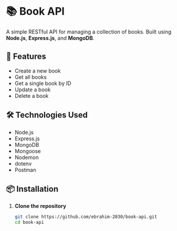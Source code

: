# 📚 Book API

A simple RESTful API for managing a collection of books. Built using **Node.js**, **Express.js**, and **MongoDB**.

## 🚀 Features

- Create a new book
- Get all books
- Get a single book by ID
- Update a book
- Delete a book

## 🛠️ Technologies Used

- Node.js
- Express.js
- MongoDB
- Mongoose
- Nodemon
- dotenv
- Postman

## 📦 Installation

1. **Clone the repository**
   ```bash
   git clone https://github.com/ebrahim-2030/book-api.git
   cd book-api
